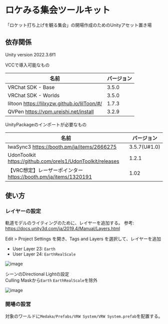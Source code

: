 # ロケみる集会ツールキット

「ロケット打ち上げを観る集会」の開場作成のためのUnityアセット置き場

## 依存関係

Unity version 2022.3.6f1

VCCで導入可能なもの

| 名前 | バージョン |
| --- | --- |
| VRChat SDK - Base | 3.5.0 |
| VRChat SDK - Worlds | 3.5.0 |
| liltoon https://lilxyzw.github.io/lilToon/#/  | 1.7.3 |
| QVPen https://vpm.ureishi.net/install | 3.2.9 |

UnityPackageのインポートが必要なもの

| 名前 | バージョン |
| --- | --- |
| IwaSync3 https://booth.pm/ja/items/2666275 | 3.5.7(U#1.0) |
| UdonToolkit https://github.com/orels1/UdonToolkit/releases | 1.2.1 |
| 【VRC想定】レーザーポインター https://booth.pm/ja/items/1320191 | 1.02 |

## 使い方

### レイヤーの設定

軌道モデルのライティングのために、レイヤーを追加する。
参考: https://docs.unity3d.com/ja/2019.4/Manual/Layers.html

Edit > Project Settings を開き、Tags and Layers を選択して、レイヤーを追加<br>
- User Layer 23: `Earth`
- User Layer 24: `EarthRealScale`

![image](https://github.com/medaka0213/VRW-Toolkit/assets/36759068/6e459f7e-b5c6-4ade-8dd9-e71cbb256d09)

シーンのDirectional Lightの設定<br>
Culling Maskから`Earth` `EarthRealScale`を除外

![image](https://github.com/medaka0213/VRW-Toolkit/assets/36759068/1c5c9ed0-d824-4d0e-8501-86296b6fbf63)


### 開場の設営

対象のワールドに`Medaka/Prefabs/VRW System/VRW System.prefab`を配置する。
